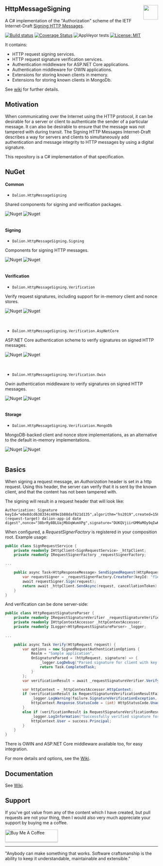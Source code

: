 ## HttpMessageSigning [<img src="https://dalion.eu/dalion128.png" align="right" width="48">](https://www.dalion.eu)

A C# implementation of the "Authorization" scheme of the IETF Internet-Draft [Signing HTTP Messages](https://tools.ietf.org/html/draft-ietf-httpbis-message-signatures-00).

[![Build status](https://ci.appveyor.com/api/projects/status/d8fdl40nfj62ed1v?svg=true)](https://ci.appveyor.com/project/DavidLievrouw/httpmessagesigning) [![Coverage Status](https://coveralls.io/repos/github/DavidLievrouw/HttpMessageSigning/badge.svg?branch=master)](https://coveralls.io/github/DavidLievrouw/HttpMessageSigning?branch=master) ![AppVeyor tests](http://canllp.ca/appveyor/tests/DavidLievrouw/httpmessagesigning) [![License: MIT](https://img.shields.io/badge/License-MIT-yellow.svg)](https://opensource.org/licenses/MIT) 

It contains:
  - HTTP request signing services.
  - HTTP request signature verification services.
  - Authentication middleware for ASP.NET Core applications.
  - Authentication middleware for OWIN applications.
  - Extensions for storing known clients in memory.
  - Extensions for storing known clients in MongoDb.

See [wiki](https://github.com/DavidLievrouw/HttpMessageSigning/wiki) for further details.

## Motivation
When communicating over the Internet using the HTTP protocol, it can be desirable for a server or client to authenticate the sender of a particular message.  It can also be desirable to ensure that the message was not tampered with during transit. The Signing HTTP Messages Internet-Draft describes a way for servers and clients to simultaneously add authentication and message integrity to HTTP messages by using a digital signature.

This repository is a C# implementation of that specification.

## NuGet

#### Common

- `Dalion.HttpMessageSigning`

Shared components for signing and verification packages.

![Nuget](https://img.shields.io/nuget/v/Dalion.HttpMessageSigning) ![Nuget](https://img.shields.io/nuget/dt/Dalion.HttpMessageSigning) 
<br/><br/>

#### Signing

- `Dalion.HttpMessageSigning.Signing`

Components for signing HTTP messages.
  
![Nuget](https://img.shields.io/nuget/v/Dalion.HttpMessageSigning.Signing) ![Nuget](https://img.shields.io/nuget/dt/Dalion.HttpMessageSigning.Signing) 
<br/><br/>

#### Verification

- `Dalion.HttpMessageSigning.Verification`<br/>

Verify request signatures, including support for in-memory client and nonce stores.

![Nuget](https://img.shields.io/nuget/v/Dalion.HttpMessageSigning.Verification) ![Nuget](https://img.shields.io/nuget/dt/Dalion.HttpMessageSigning.Verification) 
<br/><br/><br/>

- `Dalion.HttpMessageSigning.Verification.AspNetCore`<br/>

ASP.NET Core authentication scheme to verify signatures on signed HTTP messages.

![Nuget](https://img.shields.io/nuget/v/Dalion.HttpMessageSigning.Verification.AspNetCore) ![Nuget](https://img.shields.io/nuget/dt/Dalion.HttpMessageSigning.Verification.AspNetCore) 
<br/><br/><br/>

- `Dalion.HttpMessageSigning.Verification.Owin`<br/>

Owin authentication middleware to verify signatures on signed HTTP messages.

![Nuget](https://img.shields.io/nuget/v/Dalion.HttpMessageSigning.Verification.Owin) ![Nuget](https://img.shields.io/nuget/dt/Dalion.HttpMessageSigning.Verification.Owin) 
<br/><br/>

#### Storage

- `Dalion.HttpMessageSigning.Verification.MongoDb`<br/>

MongoDB-backed client and nonce store implementations, as an alternative to the default in-memory implementations.

![Nuget](https://img.shields.io/nuget/v/Dalion.HttpMessageSigning.Verification.MongoDb) ![Nuget](https://img.shields.io/nuget/dt/Dalion.HttpMessageSigning.Verification.MongoDb) 
<br/><br/>

## Basics
When signing a request message, an _Authorization_ header is set in a http request. Using this header, the server can verify that it is sent by the known client, and that the content has not been tampered with.

The signing will result in a request header that will look like:

```
Authorization: Signature keyId="e0e8dcd638334c409e1b88daf821d135",algorithm="hs2019",created=1584806516,expires=1584806576,headers="(request-target) dalion-app-id date digest",nonce="38brRy8BLUajMbUqWumXPg",signature="DUKQVjiirGMMaMOy9qIwKMro46R3BlLsvUQkw1/8sKQ="
```

When configured, a _RequestSignerFactory_ is registered in your composition root. Example usage:

```cs
public class SignRequestService {
    private readonly IHttpClient<SignRequestService> _httpClient;
    private readonly IRequestSignerFactory _requestSignerFactory;

...

    public async Task<HttpResponseMessage> SendSignedRequest(HttpRequestMessage request, CancellationToken cancellationToken) {
        var requestSigner = _requestSignerFactory.CreateFor(keyId: "f1ed1eff7ca4429abe1abbbe9ae6419a");
        await requestSigner.Sign(request);
        return await _httpClient.SendAsync(request, cancellationToken);
    }
}
```

And verification can be done server-side:

```cs
public class HttpRequestSignatureParser {
    private readonly IRequestSignatureVerifier _requestSignatureVerifier;
    private readonly IHttpContextAccessor _httpContextAccessor;
    private readonly ILogger<HttpRequestSignatureParser> _logger;
    
...

    public async Task Verify(HttpRequest request) {
        var options = new SignedRequestAuthenticationOptions {
            Realm = "Sample application",
            OnSignatureParsed = (httpRequest, signature) => {
                _logger.LogDebug("Parsed signature for client with key '{0}'.", signature.KeyId);
                return Task.CompletedTask;
            }
        };
        var verificationResult = await _requestSignatureVerifier.VerifySignature(request, options);

        var httpContext = _httpContextAccessor.HttpContext;
        if (verificationResult is RequestSignatureVerificationResultFailure failure) {
            _logger.LogWarning(failure.SignatureVerificationException, "Request signature verification failed. See exception for details.");
            httpContext.Response.StatusCode = (int) HttpStatusCode.Unauthorized;
        }
        else if (verificationResult is RequestSignatureVerificationResultSuccess success) {
            _logger.LogInformation("Successfully verified signature for identity {0}.", success.Principal.Identity.Name);
            httpContext.User = success.Principal;
        }
    }
}
```

There is OWIN and ASP.NET Core middleware available too, for easy integration.

For more details and options, see the [Wiki](https://github.com/DavidLievrouw/HttpMessageSigning/wiki).

## Documentation

See [Wiki](https://github.com/DavidLievrouw/HttpMessageSigning/wiki).

## Support

If you've got value from any of the content which I have created, but pull requests are not your thing, then I would also very much appreciate your support by buying me a coffee.

<a href="https://www.buymeacoffee.com/DavidLievrouw" target="_blank"><img src="https://www.buymeacoffee.com/assets/img/custom_images/orange_img.png" alt="Buy Me A Coffee" style="height: 41px !important;width: 174px !important;box-shadow: 0px 3px 2px 0px rgba(190, 190, 190, 0.5) !important;-webkit-box-shadow: 0px 3px 2px 0px rgba(190, 190, 190, 0.5) !important;" ></a>

---
"Anybody can make something that works. Software craftsmanship is the ability to keep it understandable, maintainable and extensible."
